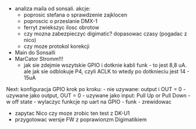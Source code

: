 - analiza maila od sonsali. akcje:
	- poprosic stefana o sprawdzenie zajklocen
	- poproscic o przeslanie DMX-1
	- ferryt zwiekszyc ilosc obrotow
	- czy mozna zabezpieczyc digimatic? dopasowac czasy (pogadac z nico)
	- czy moze protokol korekcji
- Main do Sonsalli
- MarCator Stromm!!!
	- jak sie zdejmie wszytskie GPIO i dotknie kabli funk - to jest 8,8 uA. ale jak sie odblokuje P4, czyli ACLK to wtedy po dotknieciu jest 14 - 15uA

Next: konfiguracja GPIO krok po kroku:
	- nie uzywane: output i OUT = 0
	- uzywane jako output, OUT = 0
	- uzywane jako input: Pull Up or Pull Down
	- w off state - wylaczyc funkcje np uart na GPIO
	- funk - zrewidowac



- zapytac Nico czy moze zrobic ten test z DK-U1
- przygotowac wersje FW z poprawionzm Digimatikiem